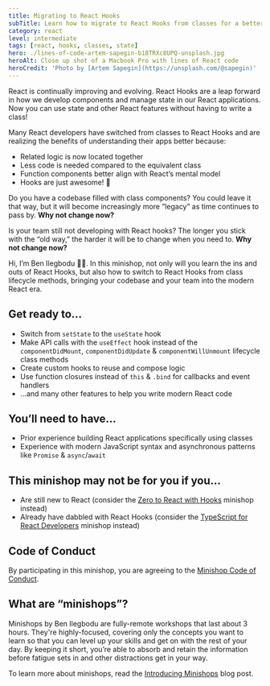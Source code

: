 ```yaml
---
title: Migrating to React Hooks
subTitle: Learn how to migrate to React Hooks from classes for a better way to develop components and manage state in React applications
category: react
level: intermediate
tags: [react, hooks, classes, state]
hero: ./lines-of-code-artem-sapegin-b18TRXc8UPQ-unsplash.jpg
heroAlt: Close up shot of a Macbook Pro with lines of React code
heroCredit: 'Photo by [Artem Sapegin](https://unsplash.com/@sapegin)'
---
```


React is continually improving and evolving. React Hooks are a leap forward in how we develop components and manage state in our React applications. Now you can use state and other React features without having to write a class!

Many React developers have switched from classes to React Hooks and are realizing the benefits of understanding their apps better because:

- Related logic is now located together
- Less code is needed compared to the equivalent class
- Function components better align with React’s mental model
- Hooks are just awesome! 🎉

Do you have a codebase filled with class components? You could leave it that way, but it will become increasingly more “legacy” as time continues to pass by. **Why not change now?**

Is your team still not developing with React hooks? The longer you stick with the “old way,” the harder it will be to change when you need to. **Why not change now?**

Hi, I’m Ben Ilegbodu 👋🏾. In this minishop, not only will you learn the ins and outs of React Hooks, but also how to switch to React Hooks from class lifecycle methods, bringing your codebase and your team into the modern React era.

## Get ready to...

- Switch from `setState` to the `useState` hook
- Make API calls with the `useEffect` hook instead of the `componentDidMount`, `componentDidUpdate` & `componentWillUnmount` lifecycle class methods
- Create custom hooks to reuse and compose logic
- Use function closures instead of `this` & `.bind` for callbacks and event handlers
- ...and many other features to help you write modern React code

## You’ll need to have...

- Prior experience building React applications specifically using classes
- Experience with modern JavaScript syntax and asynchronous patterns like `Promise` & `async`/`await`

## This minishop may not be for you if you...

- Are still new to React (consider the [Zero to React with Hooks](/minishops/zero-to-react-with-hooks/) minishop instead)
- Already have dabbled with React Hooks (consider the [TypeScript for React Developers](/minishops/typescript-for-react-developers/) minishop instead)

## Code of Conduct

By participating in this minishop, you are agreeing to the [Minishop Code of Conduct](/minishops/conduct/).

## What are “minishops”?

Minishops by Ben Ilegbodu are fully-remote workshops that last about 3 hours. They're highly-focused, covering only the concepts you want to learn so that you can level up your skills and get on with the rest of your day. By keeping it short, you’re able to absorb and retain the information before fatigue sets in and other distractions get in your way.

To learn more about minishops, read the [Introducing Minishops](/blog/introducing-minishops/) blog post.
